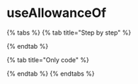 # useAllowanceOf

{% tabs %}
{% tab title="Step by step" %}

{% endtab %}

{% tab title="Only code" %}

{% endtab %}
{% endtabs %}

